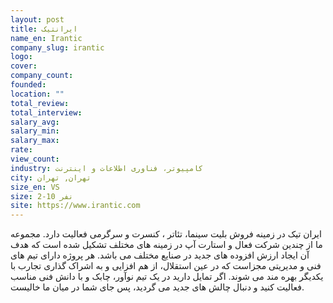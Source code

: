 ```yaml
---
layout: post
title: ایرانتیک
name_en: Irantic
company_slug: irantic
logo: 
cover: 
company_count:
founded:
location: ""
total_review: 
total_interview: 
salary_avg: 
salary_min: 
salary_max: 
rate: 
view_count: 
industry: کامپیوتر، فناوری اطلاعات و اینترنت
city: تهران, تهران
size_en: VS
size: 2-10 نفر
site: https://www.irantic.com
---
```


ایران تیک در زمینه فروش بلیت سینما، تئاتر ، کنسرت و سرگرمی فعالیت دارد.
مجموعه ما از چندین شرکت فعال و استارت آپ در زمینه های مختلف تشکیل شده است که هدف آن ایجاد ارزش افزوده های جدید در صنایع مختلف می باشد. هر پروژه دارای تیم های فنی و مدیریتی مجزاست که در عین استقلال، از هم افزایی و به اشراک گذاری تجارب با یکدیگر بهره مند می شوند. اگر تمایل دارید در یک تیم نوآور، چابک و با دانش فنی مناسب فعالیت کنید و دنبال چالش های جدید می گردید، پس جای شما در میان ما خالیست.